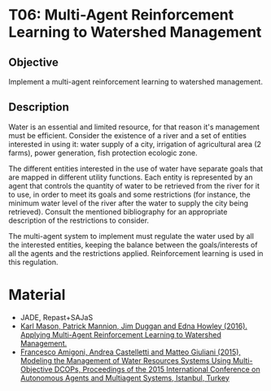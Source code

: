 # T06: Multi-Agent Reinforcement Learning to Watershed Management

## Objective
Implement a multi-agent reinforcement learning to watershed management.

## Description
Water is an essential and limited resource, for that reason it's management must be efficient. Consider the existence of
a river and a set of entities interested in using it: water supply of a city, irrigation of agricultural area (2 farms),
power generation, fish protection ecologic zone.

The different entities interested in the use of water have separate goals that are mapped in different utility functions.
Each entity is represented by an agent that controls the quantity of water to be retrieved from the river for it to use,
in order to meet its goals and some restrictions (for instance, the minimum water level of the river after the
water to supply the city being retrieved). Consult the mentioned bibliography for an appropriate description of the
restrictions to consider.

The multi-agent system to implement must regulate the water used by all the interested entities, keeping the balance
between the goals/interests of all the agents and the restrictions applied. Reinforcement learning is used in this
regulation.

# Material
* JADE, Repast+SAJaS
* [Karl Mason, Patrick Mannion, Jim Duggan and Edna Howley (2016). Applying Multi-Agent Reinforcement Learning to
Watershed Management.](
https://www.researchgate.net/publication/299416955_Applying_Multi-Agent_Reinforcement_Learning_to_Watershed_Management)
* [Francesco Amigoni, Andrea Castelletti and Matteo Giuliani (2015), Modeling the Management of Water Resources Systems
Using Multi-Objective DCOPs, Proceedings of the 2015 International Conference on Autonomous Agents and Multiagent
Systems, Istanbul, Turkey](
https://dl.acm.org/citation.cfm?id=2773258)
